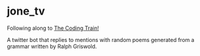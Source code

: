 # jone_tv
Following along to [The Coding Train!](https://www.youtube.com/playlist?list=PLRqwX-V7Uu6atTSxoRiVnSuOn6JHnq2yV)

A twitter bot that replies to mentions with random poems generated from a 
grammar written by Ralph Griswold.


